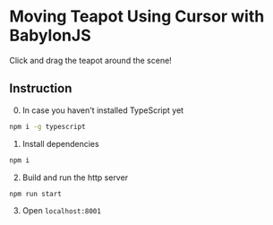 # Moving Teapot Using Cursor with BabylonJS
Click and drag the teapot around the scene!

## Instruction
0. In case you haven't installed TypeScript yet
```bash
npm i -g typescript
```
1. Install dependencies
```bash
npm i
```
2. Build and run the http server
```bash
npm run start
```
3. Open `localhost:8001`
